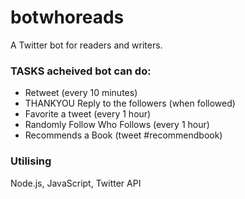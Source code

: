 # botwhoreads
A Twitter bot for readers and writers.


### TASKS acheived bot can do:
  - Retweet (every 10 minutes)
  - THANKYOU Reply to the followers (when followed)
  - Favorite a tweet (every 1 hour)
  - Randomly Follow Who Follows (every 1 hour)
  - Recommends a Book (tweet #recommendbook)

### Utilising
Node.js, JavaScript, Twitter API

